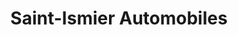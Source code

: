 ---
title: "Saint-Ismier Automobiles"
url: /saint-ismier/saint-ismier-automobiles/
shop: réparation de voitures
---